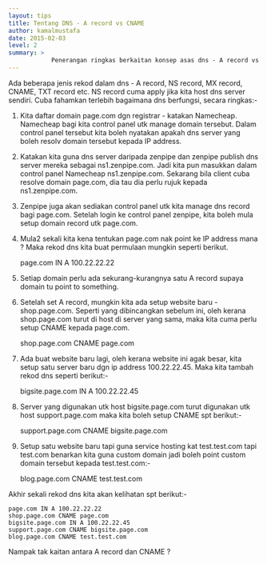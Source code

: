 ```yaml
---
layout: tips
title: Tentang DNS - A record vs CNAME
author: kamalmustafa
date: 2015-02-03
level: 2
summary: >
            Penerangan ringkas berkaitan konsep asas dns - A record vs CNAME
---
```


Ada beberapa jenis rekod dalam dns - A record, NS record, MX record, CNAME, TXT record etc. NS record cuma apply jika kita host dns server sendiri. Cuba fahamkan terlebih bagaimana dns berfungsi, secara ringkas:-

1. Kita daftar domain page.com dgn registrar - katakan Namecheap. Namecheap bagi kita control panel utk manage domain tersebut. Dalam control panel tersebut kita boleh nyatakan apakah dns server yang boleh resolv domain tersebut kepada IP address.

2. Katakan kita guna dns server daripada zenpipe dan zenpipe publish dns server mereka sebagai ns1.zenpipe.com. Jadi kita pun masukkan dalam control panel Namecheap ns1.zenpipe.com. Sekarang bila client cuba resolve domain page.com, dia tau dia perlu rujuk kepada ns1.zenpipe.com.

3. Zenpipe juga akan sediakan control panel utk kita manage dns record bagi page.com. Setelah login ke control panel zenpipe, kita boleh mula setup domain record utk page.com.

4. Mula2 sekali kita kena tentukan page.com nak point ke IP address mana ? Maka rekod dns kita buat permulaan mungkin seperti berikut.

    page.com IN A 100.22.22.22

5. Setiap domain perlu ada sekurang-kurangnya satu A record supaya domain tu point to something.

6. Setelah set A record, mungkin kita ada setup website baru - shop.page.com. Seperti yang dibincangkan sebelum ini, oleh kerana shop.page.com turut di host di server yang sama, maka kita cuma perlu setup CNAME kepada page.com.

    shop.page.com CNAME page.com

7. Ada buat website baru lagi, oleh kerana website ini agak besar, kita setup satu server baru dgn ip address 100.22.22.45. Maka kita tambah rekod dns seperti berikut:-

    bigsite.page.com IN A 100.22.22.45

8. Server yang digunakan utk host bigsite.page.com turut digunakan utk host support.page.com maka kita boleh setup CNAME spt berikut:-

    support.page.com CNAME bigsite.page.com

9. Setup satu website baru tapi guna service hosting kat test.test.com tapi test.com benarkan kita guna custom domain jadi boleh point custom domain tersebut kepada test.test.com:-

    blog.page.com CNAME test.test.com

Akhir sekali rekod dns kita akan kelihatan spt berikut:-

    page.com IN A 100.22.22.22
    shop.page.com CNAME page.com
    bigsite.page.com IN A 100.22.22.45
    support.page.com CNAME bigsite.page.com
    blog.page.com CNAME test.test.com

Nampak tak kaitan antara A record dan CNAME ?
